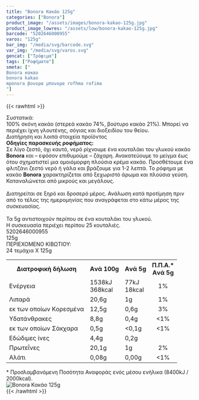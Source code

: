 ```yaml
---
title: "Bonora Κακάο 125g"
categories: ["Bonora"]
product_image: "/assets/images/bonora-kakao-125g.jpg"
product_image_lowres: "/assets/low/bonora-kakao-125g.jpg"
barcode: "5202646000955"
varos: "125g"
bar_img: "/media/svg/barcode.svg"
var_img: "/media/svg/varos.svg"
gencat: ["Τρόφιμα"]
tags: ["Ροφήματα"]
smeta: ["
Bonora κακαο
bonora kakao
mponora βονορα μπονορα rofhma rofima
"]
---
```

{{< rawhtml >}}

<div class="sload80"><div class="product"><div id="sistatika">Συστατικά:</div><div class="alltext">100% σκόνη κακάο (στερεά κακάο 74%, βούτυρο κακάο 21%). Μπορεί να περιέχει ίχνη γλουτένης, σόγιας και διοξειδίου του θείου.</div><div id="loipa">Διατήρηση και λοιπά στοιχεία προϊόντος</div><div class="alltext"><b>Οδηγίες παρασκευής ροφήματος:</b><br>Σε λίγο ζεστό, όχι καυτό, νερό ρίχνουμε ένα κουταλάκι του γλυκού κακάο <b>Bonora</b> και – εφόσον επιθυμούμε – ζάχαρη. Ανακατεύουμε το μείγμα έως ότου σχηματιστεί μια ομοιόμορφη πλούσια κρέμα κακάο. Προσθέτουμε ένα φλιτζάνι ζεστό νερό ή γάλα και βράζουμε για 1-2 λεπτά. Το ρόφημα με κακάο <b>Bonora</b> χαρακτηρίζεται από ξεχωριστό άρωμα και πλούσια γεύση. Καταναλώνεται από μικρούς και μεγάλους.<br><br>Διατηρείται σε ξηρό και δροσερό μέρος. Ανάλωση κατά προτίμηση πριν από τo τέλος της ημερομηνίας που αναγράφεται στο κάτω μέρος της συσκευασίας.<br><br>Τα 5g αντιστοιχούν περίπου σε ένα κουταλάκι του γλυκού.<br>Η συσκευασία περιέχει περίπου 25 κουταλιές.</div><div id="barcode"><div id="barimage1"></div><span id="bartext">5202646000955</span></div><div id="varos"><div id="varosimage1"></div><span id="varostext">125g</span></div><div id="kivotio">ΠΕΡΙΕΧΟΜΕΝΟ ΚΙΒΩΤΙΟΥ:<br>24 τεμάχια Χ 125g</div><div class="tabout"><table id="diatable"><tbody><tr><th>Διατροφική δήλωση</th><th>Aνά 100g</th><th>Aνά 5g</th><th>Π.Π.Α.*<br>Aνά 5g</th></tr><tr><td class="texr2">Ενέργεια</td><td class="texr">1538kJ<br>368kcal</td><td class="texr">77kJ<br>18kcal</td><td class="texr" style="text-align:center">1%</td></tr><tr><td class="texr2">Λιπαρά</td><td class="texr">20,6g</td><td class="texr">1g</td><td class="texr" style="text-align:center">1%</td></tr><tr><td class="gray">εκ των οποίων Kορεσµένα</td><td class="gray2">12,5g</td><td class="gray2">0,6g</td><td class="gray2" style="text-align:center">3%</td></tr><tr><td class="texr2">Yδατάνθρακες</td><td class="texr">8,8g</td><td class="texr">0,4g</td><td class="texr" style="text-align:center">&lt;1%</td></tr><tr><td class="gray">εκ των οποίων Σάκχαρα</td><td class="gray2">0,5g</td><td class="gray2">&lt;0,1g</td><td class="gray2" style="text-align:center">&lt;1%</td></tr><tr><td class="texr2">Εδώδιµες ίνες</td><td class="texr">4,4g</td><td class="texr">0,2g</td><td class="texr" style="text-align:center"></td></tr><tr><td class="texr2">Πρωτεΐνες</td><td class="texr">20,1g</td><td class="texr">1g</td><td class="texr" style="text-align:center">2%</td></tr><tr><td class="texr2">Αλάτι</td><td class="texr">0,08g</td><td class="texr">0,00g</td><td class="texr" style="text-align:center">&lt;1%</td></tr></tbody></table></div><div class="alltext">* Προσλαμβανόμενη Ποσότητα Αναφοράς ενός μέσου ενήλικα (8400kJ / 2000kcal).</div><div class="pimg"><img alt="Bonora Κακάο 125g" title="Bonora Κακάο 125g" src="/assets/images/bonora-kakao-125g.jpg"></div></div></div>
{{< /rawhtml >}}


